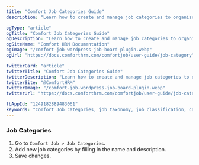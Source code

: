 ```yaml
---
title: "Comfort Job Categories Guide"
description: "Learn how to create and manage job categories to organize listings by type, industry, or location. Complete guide to category hierarchy, bulk management, and job classification system."

ogType: "article"
ogTitle: "Comfort Job Categories Guide"
ogDescription: "Learn how to create and manage job categories to organize listings by type, industry, or location. Complete guide to category hierarchy, bulk management, and job classification system."
ogSiteName: "Comfort HRM Documentation"
ogImage: "/comfort-job-wordpress-job-board-plugin.webp"
ogUrl: "https://docs.comforthrm.com/comfortjob/user-guide/job-category"

twitterCard: "article"
twitterTitle: "Comfort Job Categories Guide"
twitterDescription: "Learn how to create and manage job categories to organize listings by type, industry, or location. Complete guide to category hierarchy, bulk management, and job classification system."
twitterSite: "@ComfortHRM"
twitterImage: "/comfort-job-wordpress-job-board-plugin.webp"
twitterUrl: "https://docs.comforthrm.com/comfortjob/user-guide/job-category"

fbAppId: "1249182889483061"
keywords: "Comfort Job categories, job taxonomy, job classification, category management, job types, career categories, industry types, job organization, category hierarchy, bulk category management"
---
```


### Job Categories

1. Go to `Comfort Job > Job Categories`.
2. Add new job categories by filling in the name and description.
3. Save changes.


